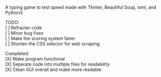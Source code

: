 A typing game to test speed made with Tkinter, Beautiful Soup, lxml, and Python3  

TODO:  
   [ ] Refracter code  
   [ ] Minor bug fixes   
   [ ] Make the scoring system fairer  
   [ ] Shorten the CSS selector for web scraping

Completed:  
   [X] Make program functional  
   [X] Seperate code into multiple files for readability  
   [X] Clean GUI overall and make more readable  

